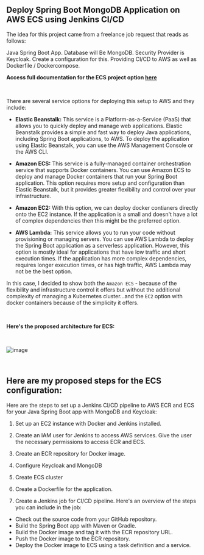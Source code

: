 ## Deploy Spring Boot MongoDB Application on AWS ECS using Jenkins CI/CD
The idea for this project came from a freelance job request that reads as follows:

Java Spring Boot App. Database will Be MongoDB. Security Provider is Keycloak. Create a configuration for this. Providing CI/CD to AWS as well as Dockerfile / Dockercompose.

**Access full documentation for the ECS project option <a href="https://github.com/earchibong/springboot_project/blob/main/documentation.md">here</a>**

<br>

There are several service options for deploying this setup to AWS and they include:

- **Elastic Beanstalk:** This service is a Platform-as-a-Service (PaaS) that allows you to quickly deploy and manage web applications. Elastic Beanstalk provides a simple and fast way to deploy Java applications, including Spring Boot applications, to AWS. To deploy the application using Elastic Beanstalk, you can use the AWS Management Console or the AWS CLI.

- **Amazon ECS:** This service is a fully-managed container orchestration service that supports Docker containers. You can use Amazon ECS to deploy and manage Docker containers that run your Spring Boot application. This option requires more setup and configuration than Elastic Beanstalk, but it provides greater flexibility and control over your infrastructure.

- **Amazon EC2:** With this option, we can deploy docker contianers directly onto the EC2 instance. If the application is a small and doesn't have a lot of complex dependencies then this might be the preferred option.

- **AWS Lambda:** This service allows you to run your code without provisioning or managing servers. You can use AWS Lambda to deploy the Spring Boot application as a serverless application. However, this option is mostly ideal for applications that have low traffic and short execution times. If the application has more complex dependencies, requires longer execution times, or has high traffic, AWS Lambda may not be the best option.

In this case, I decided to show both the `Amazon ECS` - because of the flexibility and infrastructure control it offers but without the additional complexity of managing a Kubernetes cluster...and the `EC2` option with docker containers because of the simplicity it offers.

<br>


**Here's the proposed architecture for ECS:**

<br>

![image](https://github.com/earchibong/springboot_project/assets/92983658/89976418-b666-4409-83aa-66ea61c53487)

<br>


## Here are my proposed steps for the ECS configuration:

Here are the steps to set up a Jenkins CI/CD pipeline to AWS ECR and ECS for your Java Spring Boot app with MongoDB and Keycloak:

1. Set up an EC2 instance with Docker and Jenkins installed. 

2. Create an IAM user for Jenkins to access AWS services. Give the user the necessary permissions to access ECR and ECS.

3. Create an ECR repository for Docker image.

4. Configure Keycloak and MongoDB

5. Create ECS cluster

4. Create a Dockerfile for the application.

5. Create a Jenkins job for CI/CD pipeline. Here's an overview of the steps you can include in the job:

- Check out the source code from your GitHub repository.
- Build the Spring Boot app with Maven or Gradle.
- Build the Docker image and tag it with the ECR repository URL.
- Push the Docker image to the ECR repository.
- Deploy the Docker image to ECS using a task definition and a service.

<br>
